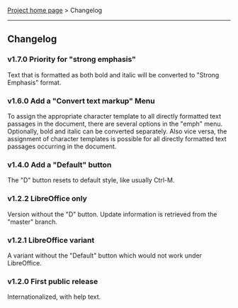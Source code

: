 [Project home page](index) > Changelog

------------------------------------------------------------------------

## Changelog

### v1.7.0 Priority for "strong emphasis"

Text that is formatted as both bold and italic will be converted to "Strong Emphasis" format.

### v1.6.0 Add a "Convert text markup" Menu 

To assign the appropriate character template to all directly formatted 
text passages in the document, there are several options in the "emph" menu. 
Optionally, bold and italic can be converted separately. 
Also vice versa, the assignment of character templates is possible for all 
directly formatted text passages occurring in the document.


### v1.4.0 Add a "Default" button

The "D" button resets to default style, like usually Ctrl-M. 


### v1.2.2 LibreOffice only

Version without the "D" button. Update information is retrieved from the
"master" branch.


### v1.2.1 LibreOffice variant
A variant without the "Default" button which would not work under
LibreOffice.


### v1.2.0 First public release

Internationalized, with help text.